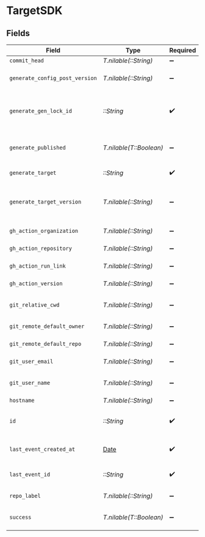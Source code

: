 # TargetSDK


## Fields

| Field                                                                                      | Type                                                                                       | Required                                                                                   | Description                                                                                |
| ------------------------------------------------------------------------------------------ | ------------------------------------------------------------------------------------------ | ------------------------------------------------------------------------------------------ | ------------------------------------------------------------------------------------------ |
| `commit_head`                                                                              | *T.nilable(::String)*                                                                      | :heavy_minus_sign:                                                                         | Remote commit ID.                                                                          |
| `generate_config_post_version`                                                             | *T.nilable(::String)*                                                                      | :heavy_minus_sign:                                                                         | Version of the generated target (post generation)                                          |
| `generate_gen_lock_id`                                                                     | *::String*                                                                                 | :heavy_check_mark:                                                                         | gen.lock ID (expected to be a uuid). The same as `id`. A unique identifier for the target. |
| `generate_published`                                                                       | *T.nilable(T::Boolean)*                                                                    | :heavy_minus_sign:                                                                         | Indicates whether the target was considered published.                                     |
| `generate_target`                                                                          | *::String*                                                                                 | :heavy_check_mark:                                                                         | The target of the event.                                                                   |
| `generate_target_version`                                                                  | *T.nilable(::String)*                                                                      | :heavy_minus_sign:                                                                         | The version of the Speakeasy generator for this target eg v2 of the typescript generator.  |
| `gh_action_organization`                                                                   | *T.nilable(::String)*                                                                      | :heavy_minus_sign:                                                                         | GitHub organization of the action.                                                         |
| `gh_action_repository`                                                                     | *T.nilable(::String)*                                                                      | :heavy_minus_sign:                                                                         | GitHub repository of the action.                                                           |
| `gh_action_run_link`                                                                       | *T.nilable(::String)*                                                                      | :heavy_minus_sign:                                                                         | Link to the GitHub action run.                                                             |
| `gh_action_version`                                                                        | *T.nilable(::String)*                                                                      | :heavy_minus_sign:                                                                         | Version of the GitHub action.                                                              |
| `git_relative_cwd`                                                                         | *T.nilable(::String)*                                                                      | :heavy_minus_sign:                                                                         | Current working directory relative to the git root.                                        |
| `git_remote_default_owner`                                                                 | *T.nilable(::String)*                                                                      | :heavy_minus_sign:                                                                         | Default owner for git remote.                                                              |
| `git_remote_default_repo`                                                                  | *T.nilable(::String)*                                                                      | :heavy_minus_sign:                                                                         | Default repository name for git remote.                                                    |
| `git_user_email`                                                                           | *T.nilable(::String)*                                                                      | :heavy_minus_sign:                                                                         | User email from git configuration.                                                         |
| `git_user_name`                                                                            | *T.nilable(::String)*                                                                      | :heavy_minus_sign:                                                                         | User's name from git configuration. (not GitHub username)                                  |
| `hostname`                                                                                 | *T.nilable(::String)*                                                                      | :heavy_minus_sign:                                                                         | Remote hostname.                                                                           |
| `id`                                                                                       | *::String*                                                                                 | :heavy_check_mark:                                                                         | Unique identifier of the target the same as `generate_gen_lock_id`                         |
| `last_event_created_at`                                                                    | [Date](https://ruby-doc.org/stdlib-2.6.1/libdoc/date/rdoc/Date.html)                       | :heavy_check_mark:                                                                         | Timestamp when the event was created in the database.                                      |
| `last_event_id`                                                                            | *::String*                                                                                 | :heavy_check_mark:                                                                         | Unique identifier of the last event for the target                                         |
| `repo_label`                                                                               | *T.nilable(::String)*                                                                      | :heavy_minus_sign:                                                                         | Label of the git repository.                                                               |
| `success`                                                                                  | *T.nilable(T::Boolean)*                                                                    | :heavy_minus_sign:                                                                         | Indicates whether the event was successful.                                                |